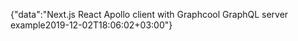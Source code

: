 {"data":"Next.js React Apollo client with Graphcool GraphQL server example2019-12-02T18:06:02+03:00"}
